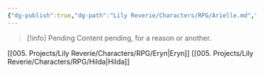 ```yaml
---
{"dg-publish":true,"dg-path":"Lily Reverie/Characters/RPG/Arielle.md","permalink":"/lily-reverie/characters/rpg/arielle/","created":"2024-01-20T04:34:57.525-03:00","updated":"2024-01-20T04:57:55.489-03:00"}
---
```



>[!info] Pending
>Content pending, for a reason or another.

[[005. Projects/Lily Reverie/Characters/RPG/Eryn\|Eryn]]
[[005. Projects/Lily Reverie/Characters/RPG/Hilda\|Hilda]]